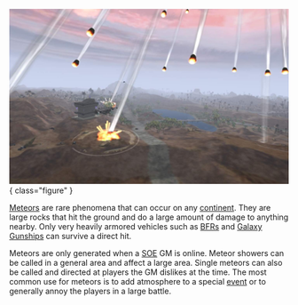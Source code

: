 ![](../images/Meteor.jpg){ class="figure" }

[Meteors](Meteor.md) are rare phenomena that can occur on any
[continent](../locations/Continent.md). They are large rocks that hit the ground
and do a large amount of damage to anything nearby. Only very heavily armored
vehicles such as [BFRs](../vehicles/BattleFrame_Robotics.md) and
[Galaxy Gunships](../vehicles/Galaxy_Gunship.md) can survive a direct hit.

Meteors are only generated when a [SOE](../etc/Sony_Online_Entertainment.md) GM
is online. Meteor showers can be called in a general area and affect a large
area. Single meteors can also be called and directed at players the GM dislikes
at the time. The most common use for meteors is to add atmosphere to a special
[event](../etc/Events.md) or to generally annoy the players in a large battle.
